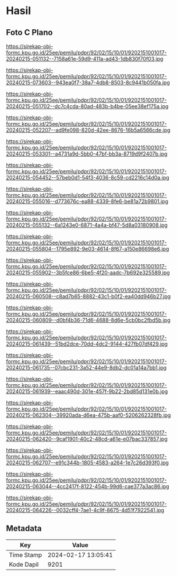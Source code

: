 # Hasil

## Foto C Plano

https://sirekap-obj-formc.kpu.go.id/25ee/pemilu/pdpr/92/02/15/10/01/9202151001017-20240215-051132--7158a61e-59d9-411a-ad43-1db830f70f03.jpg

https://sirekap-obj-formc.kpu.go.id/25ee/pemilu/pdpr/92/02/15/10/01/9202151001017-20240215-073603--943ea0f7-38a7-4db8-8503-8c9441b050fa.jpg

https://sirekap-obj-formc.kpu.go.id/25ee/pemilu/pdpr/92/02/15/10/01/9202151001017-20240215-051702--dc7c4cda-80ad-483b-b4be-05ee38ef175a.jpg

https://sirekap-obj-formc.kpu.go.id/25ee/pemilu/pdpr/92/02/15/10/01/9202151001017-20240215-052207--ad9fe098-820d-42ee-8676-16b5a6566cde.jpg

https://sirekap-obj-formc.kpu.go.id/25ee/pemilu/pdpr/92/02/15/10/01/9202151001017-20240215-053301--a4731a9d-5bb0-47bf-bb3a-8719d9f2407b.jpg

https://sirekap-obj-formc.kpu.go.id/25ee/pemilu/pdpr/92/02/15/10/01/9202151001017-20240215-054452--57beb0d1-54f3-4036-8c59-cd2216c14d0a.jpg

https://sirekap-obj-formc.kpu.go.id/25ee/pemilu/pdpr/92/02/15/10/01/9202151001017-20240215-055016--d773676c-ea88-4339-8fe6-be81a72b9801.jpg

https://sirekap-obj-formc.kpu.go.id/25ee/pemilu/pdpr/92/02/15/10/01/9202151001017-20240215-055132--6a1243e0-6871-4a4a-bf47-5d8a03180908.jpg

https://sirekap-obj-formc.kpu.go.id/25ee/pemilu/pdpr/92/02/15/10/01/9202151001017-20240215-055804--1795e892-9e03-4614-8f67-a150e86698e6.jpg

https://sirekap-obj-formc.kpu.go.id/25ee/pemilu/pdpr/92/02/15/10/01/9202151001017-20240215-055902--3b5fce86-6be5-4f20-aadc-7b692e325589.jpg

https://sirekap-obj-formc.kpu.go.id/25ee/pemilu/pdpr/92/02/15/10/01/9202151001017-20240215-060508--c8ad7b65-8882-43c1-b0f2-ea40dd946b27.jpg

https://sirekap-obj-formc.kpu.go.id/25ee/pemilu/pdpr/92/02/15/10/01/9202151001017-20240215-060809--d0bf4b36-71d6-4688-8d6e-5cb0bc2fbd5b.jpg

https://sirekap-obj-formc.kpu.go.id/25ee/pemilu/pdpr/92/02/15/10/01/9202151001017-20240215-061439--51bd2dce-70dd-4dc2-9144-427fb07df429.jpg

https://sirekap-obj-formc.kpu.go.id/25ee/pemilu/pdpr/92/02/15/10/01/9202151001017-20240215-061735--07cbc231-3a52-44e9-8db2-dc01a14a7bb1.jpg

https://sirekap-obj-formc.kpu.go.id/25ee/pemilu/pdpr/92/02/15/10/01/9202151001017-20240215-061939--eaac490d-301e-457f-9b22-2bd85d131e0b.jpg

https://sirekap-obj-formc.kpu.go.id/25ee/pemilu/pdpr/92/02/15/10/01/9202151001017-20240215-062304--39920ada-d6ea-475b-aaf0-5206262328fb.jpg

https://sirekap-obj-formc.kpu.go.id/25ee/pemilu/pdpr/92/02/15/10/01/9202151001017-20240215-062420--9caf1901-40c2-48cd-a61e-e07bac337857.jpg

https://sirekap-obj-formc.kpu.go.id/25ee/pemilu/pdpr/92/02/15/10/01/9202151001017-20240215-062707--e91c344b-1805-4583-a264-1e7c26d393f0.jpg

https://sirekap-obj-formc.kpu.go.id/25ee/pemilu/pdpr/92/02/15/10/01/9202151001017-20240215-063044--4cc2417f-8122-454b-99d6-cae377a3ac86.jpg

https://sirekap-obj-formc.kpu.go.id/25ee/pemilu/pdpr/92/02/15/10/01/9202151001017-20240215-064226--0032cff4-7ae1-4c9f-8675-4d51f7922541.jpg


## Metadata

| Key        | Value               |
| ---------- | ------------------- |
| Time Stamp | 2024-02-17 13:05:41 |
| Kode Dapil | 9201                |



